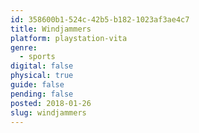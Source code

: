 ```yaml
---
id: 358600b1-524c-42b5-b182-1023af3ae4c7
title: Windjammers
platform: playstation-vita
genre:
  - sports
digital: false
physical: true
guide: false
pending: false
posted: 2018-01-26
slug: windjammers
---
```

